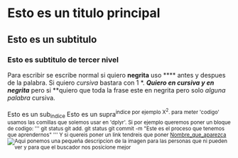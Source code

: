 # Esto es un titulo principal
## Esto es un subtitulo
### Esto es subtitulo de tercer nivel

Para escribir se escribe normal si quiero **negrita** uso **** antes y despues de la palabra. Si quiero *cursiva* bastara con 1 *.
***Quiero en cursiva y en negrita*** pero si **quiero que toda la frase este en negrita pero solo _alguna palabra_ cursiva.

Esto es un sub<sub>indice</sub>
Esto es un supra<sup>indice</sub> por ejemplo X<sup>2</sup>.
para meter 'codigo' usamos las comillas que solemos usar en 'dplyr'. Si por ejemplo queremos poner un bloque de codigo:
'''
git status
git add.
git status
git commit -m "Este es el proceso que tenemos que aprendernos"
'''
Y si quereis poner un link tendreis que poner [Nombre_que_aparezca](https://www.zooplus.es/magazine/gatos/gatitos)
![Aqui ponemos una pequeña descripcion de la imagen para las personas que ni pueden ver y para que el buscador nos posicione mejor](https://i.blogs.es/6717aa/camera-traps---ru/450_1000.jpg)
